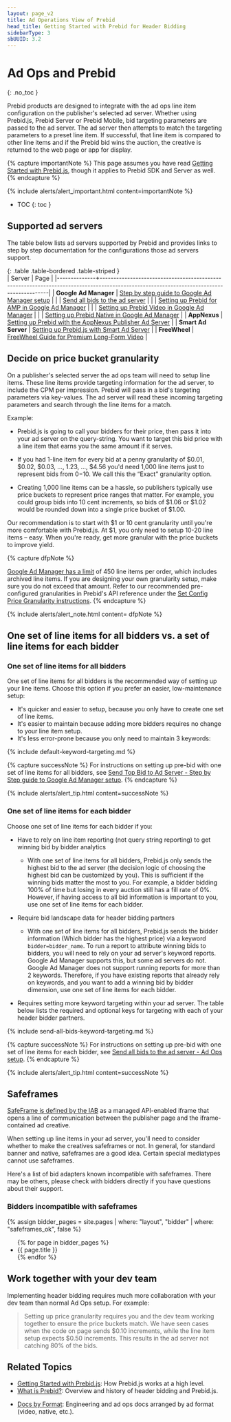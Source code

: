 ```yaml
---
layout: page_v2
title: Ad Operations View of Prebid
head_title: Getting Started with Prebid for Header Bidding
sidebarType: 3
sbUUID: 3.2
---
```




# Ad Ops and Prebid
{: .no_toc }

Prebid products are designed to integrate with the ad ops line item configuration on the publisher's selected ad server. Whether using Prebid.js, Prebid Server or Prebid Mobile, bid targeting parameters are passed to the ad server. The ad server then attempts to  match the targeting parameters to a preset line item. If successful, that line item is compared to other line items and if the Prebid bid wins the auction, the creative is returned to the web page or app for display.

{% capture importantNote %}
This page assumes you have read [Getting Started with Prebid.js]({{site.baseurl}}/overview/getting-started.html), though it applies to Prebid SDK and Server as well.
{% endcapture %}

{% include alerts/alert_important.html content=importantNote %}

* TOC
{: toc }

## Supported ad servers

The table below lists ad servers supported by Prebid and provides links to step by step documentation for the configurations those ad servers support.

{: .table .table-bordered .table-striped }  
| Server       | Page                                                                                                                                    |
|--------------+-----------------------------------------------------------------------------------------------------------------------------------------|
| **Google Ad Manager**      | [Step by step guide to Google Ad Manager setup]({{site.baseurl}}/adops/step-by-step.html)                                                          |
|              | [Send all bids to the ad server]({{site.baseurl}}/adops/send-all-bids-adops.html)                                                    |
|              | [Setting up Prebid for AMP in Google Ad Manager]({{site.baseurl}}/adops/setting-up-prebid-for-amp-in-dfp.html)                                     |
|              | [Setting up Prebid Video in Google Ad Manager]({{site.baseurl}}/adops/setting-up-prebid-video-in-dfp.html)                                         |
|              | [Setting up Prebid Native in Google Ad Manager]({{site.baseurl}}/adops/setting-up-prebid-native-in-dfp.html)                                       |
| **AppNexus** | [Setting up Prebid with the AppNexus Publisher Ad Server]({{site.baseurl}}/adops/setting-up-prebid-with-the-appnexus-ad-server.html) |
| **Smart Ad Server** | [Setting up Prebid.js with Smart Ad Server]({{site.baseurl}}/adops/setting-up-prebidjs-with-Smart-Ad-Server.html) |
| **FreeWheel** | [FreeWheel Guide for Premium Long-Form Video]({{site.baseurl}}/adops/setting-up-prebid-video-in-freewheel.html) |

## Decide on price bucket granularity

On a publisher's selected server the ad ops team will need to setup line items. These line items provide targeting information for the ad server, to include the CPM per impression. Prebid will pass in a bid's targeting parameters via key-values. The ad server will read these incoming targeting parameters and search through the line items for a match.

Example:

* Prebid.js is going to call your bidders for their price, then pass it into your ad server on the query-string. You want to target this bid price with a line item that earns you the same amount if it serves.

* If you had 1-line item for every bid at a penny granularity of $0.01, $0.02, $0.03, ..., 1.23, ..., $4.56 you'd need 1,000 line items just to represent bids from $0-$10. We call this the “Exact” granularity option.

* Creating 1,000 line items can be a hassle, so publishers typically use price buckets to represent price ranges that matter. For example, you could group bids into 10 cent increments, so bids of $1.06 or $1.02 would be rounded down into a single price bucket of $1.00.

Our recommendation is to start with $1 or 10 cent granularity until you're more comfortable with Prebid.js. At $1, you only need to setup 10-20 line items – easy. When you're ready, get more granular with the price buckets to improve yield.

{% capture dfpNote %}

[Google Ad Manager has a limit](https://support.google.com/admanager/answer/1628457?hl=en#Trafficking) of 450 line items per order, which includes archived line items. If you are designing your own granularity setup, make sure you do not exceed that amount. Refer to our recommended pre-configured granularities in Prebid's API reference under the [Set Config Price Granularity instructions](/dev-docs/publisher-api-reference.html#setConfig-Price-Granularity).
{% endcapture %}

{% include alerts/alert_note.html content= dfpNote %}


## One set of line items for all bidders vs. a set of line items for each bidder

### One set of line items for all bidders

One set of line items for all bidders is the recommended way of setting up your line items.  Choose this option if you prefer an easier, low-maintenance setup:

- It's quicker and easier to setup, because you only have to create one set of line items.
- It's easier to maintain because adding more bidders requires no change to your line item setup.
- It's less error-prone because you only need to maintain 3 keywords:

{% include default-keyword-targeting.md %}


{% capture successNote %}
For instructions on setting up pre-bid with one set of line items for all bidders, see [Send Top Bid to Ad Server - Step by Step guide to Google Ad Manager setup](/adops/step-by-step.html).
{% endcapture %}

{% include alerts/alert_tip.html content=successNote %}


### One set of line items for each bidder

Choose one set of line items for each bidder if you:

- Have to rely on line item reporting (not query string reporting) to get winning bid by bidder analytics
    - With one set of line items for all bidders, Prebid.js only sends the highest bid to the ad server (the decision logic of choosing the highest bid can be customized by you). This is sufficient if the winning bids matter the most to you. For example, a bidder bidding 100% of time but losing in every auction still has a fill rate of 0%. However, if having access to all bid information is important to you, use one set of line items for each bidder.

- Require bid landscape data for header bidding partners
    - With one set of line items for all bidders, Prebid.js sends the bidder information (Which bidder has the highest price) via a keyword `bidder=bidder_name`. To run a report to attribute winning bids to bidders, you will need to rely on your ad server's keyword reports. Google Ad Manager supports this, but some ad servers do not. Google Ad Manager does not support running reports for more than 2 keywords. Therefore, if you have existing reports that already rely on keywords, and you want to add a winning bid by bidder dimension, use one set of line items for each bidder.

- Requires setting more keyword targeting within your ad server. The table below lists the required and optional keys for targeting with each of your header bidder partners.

{% include send-all-bids-keyword-targeting.md %}

{% capture successNote %}
For instructions on setting up pre-bid with one set of line items for each bidder, see [Send all bids to the ad server - Ad Ops setup](/adops/send-all-bids-adops.html).
{% endcapture %}

{% include alerts/alert_tip.html content=successNote %}

## Safeframes

[SafeFrame is defined by the IAB](https://www.iab.com/guidelines/safeframe/) as a managed API-enabled iframe that opens a line of communication between the publisher page and the iframe-contained ad creative.

When setting up line items in your ad server, you'll need to consider whether to make the creatives safeframes or not. In general, for standard banner and native, safeframes are a good idea. Certain special mediatypes cannot use safeframes.

Here's a list of bid adapters known incompatible with safeframes. There may be others, please check with bidders directly if you have questions about their support.

### Bidders incompatible with safeframes

{% assign bidder_pages = site.pages | where: "layout", "bidder" | where: "safeframes_ok", false %}
<ul>
{% for page in bidder_pages %}
<li>{{ page.title }}</li>
{% endfor %}
</ul>

## Work together with your dev team

Implementing header bidding requires much more collaboration with your dev team than normal Ad Ops setup. For example:

> Setting up price granularity requires you and the dev team working together to ensure the price buckets match. We have seen cases when the code on page sends $0.10 increments, while the line item setup expects $0.50 increments. This results in the ad server not catching 80% of the bids.

## Related Topics

- [Getting Started with Prebid.js]({{site.baseurl}}/overview/getting-started.html): How Prebid.js works at a high level.
- [What is Prebid?]({{site.baseurl}}/overview/intro.html): Overview and history of header bidding and Prebid.js.
+ [Docs by Format]({{site.baseurl}}/dev-docs/docs-by-format.html): Engineering and ad ops docs arranged by ad format (video, native, etc.).
